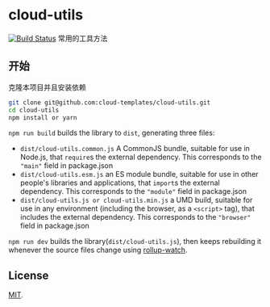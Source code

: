 # cloud-utils 
[![Build Status](https://travis-ci.org/cklwblove/cloud-utils.svg)](https://travis-ci.org/cloud-templates/cloud-utils)
常用的工具方法

## 开始

克隆本项目并且安装依赖

```bash
git clone git@github.com:cloud-templates/cloud-utils.git
cd cloud-utils
npm install or yarn
```

`npm run build` builds the library to `dist`, generating three files:

* `dist/cloud-utils.common.js`
    A CommonJS bundle, suitable for use in Node.js, that `require`s the external dependency. This corresponds to the `"main"` field in package.json
* `dist/cloud-utils.esm.js`
    an ES module bundle, suitable for use in other people's libraries and applications, that `import`s the external dependency. This corresponds to the `"module"` field in package.json
* `dist/cloud-utils.js or cloud-utils.min.js`
    a UMD build, suitable for use in any environment (including the browser, as a `<script>` tag), that includes the external dependency. This corresponds to the `"browser"` field in package.json

`npm run dev` builds the library(`dist/cloud-utils.js`), then keeps rebuilding it whenever the source files change using [rollup-watch](https://github.com/rollup/rollup-watch).

## License

[MIT](LICENSE).


